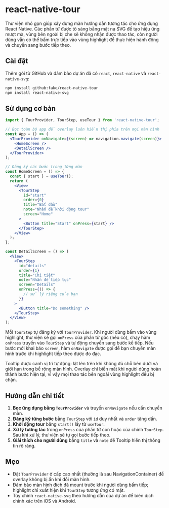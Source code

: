 # react-native-tour

Thư viện nhỏ gọn giúp xây dựng màn hướng dẫn tương tác cho ứng dụng React Native. Các phần tử được tô sáng bằng mặt nạ SVG để tạo hiệu ứng mượt mà, vùng bên ngoài bị che sẽ không nhận được thao tác, còn người dùng vẫn có thể bấm trực tiếp vào vùng highlight để thực hiện hành động và chuyển sang bước tiếp theo.

## Cài đặt

Thêm gói từ GitHub và đảm bảo dự án đã có `react`, `react-native` và `react-native-svg`:

```bash
npm install github:fake/react-native-tour
npm install react-native-svg
```

## Sử dụng cơ bản

```jsx
import { TourProvider, TourStep, useTour } from 'react-native-tour';

// Bọc toàn bộ app để overlay luôn hiển thị phía trên mọi màn hình
const App = () => (
  <TourProvider onNavigate={(screen) => navigation.navigate(screen)}>
    <HomeScreen />
    <DetailScreen />
  </TourProvider>
);

// Đăng ký các bước trong từng màn
const HomeScreen = () => {
  const { start } = useTour();
  return (
    <View>
      <TourStep
        id="start"
        order={0}
        title="Bắt đầu"
        note="Nhấn để khởi động tour"
        screen="Home"
      >
        <Button title="Start" onPress={start} />
      </TourStep>
    </View>
  );
};

const DetailScreen = () => (
  <View>
    <TourStep
      id="details"
      order={1}
      title="Chi tiết"
      note="Nhấn để tiếp tục"
      screen="Details"
      onPress={() => {
        // xử lý riêng của bạn
      }}
    >
      <Button title="Do something" />
    </TourStep>
  </View>
);
```

Mỗi `TourStep` tự đăng ký với `TourProvider`. Khi người dùng bấm vào vùng highlight, thư viện sẽ gọi `onPress` của phần tử gốc (nếu có), chạy hàm `onPress` truyền vào `TourStep` và tự động chuyển sang bước kế tiếp. Nếu bước mới khai báo `screen`, hàm `onNavigate` được gọi để bạn chuyển màn hình trước khi highlight tiếp theo được đo đạc.

Tooltip được canh vị trí tự động: lật lên trên khi không đủ chỗ bên dưới và giới hạn trong bề rộng màn hình. Overlay chỉ biến mất khi người dùng hoàn thành bước hiện tại, vì vậy mọi thao tác bên ngoài vùng highlight đều bị chặn.

## Hướng dẫn chi tiết

1. **Bọc ứng dụng bằng `TourProvider`** và truyền `onNavigate` nếu cần chuyển màn.
2. **Đăng ký từng bước** bằng `TourStep` với `id` duy nhất và `order` tăng dần.
3. **Khởi động tour** bằng `start()` lấy từ `useTour`.
4. **Xử lý tương tác** trong `onPress` của phần tử con hoặc của chính `TourStep`. Sau khi xử lý, thư viện sẽ tự gọi bước tiếp theo.
5. **Giải thích cho người dùng** bằng `title` và `note` để Tooltip hiển thị thông tin rõ ràng.

## Mẹo

- Đặt `TourProvider` ở cấp cao nhất (thường là sau NavigationContainer) để overlay không bị ẩn khi đổi màn hình.
- Đảm bảo màn hình đích đã mount trước khi người dùng bấm tiếp; highlight chỉ xuất hiện khi `TourStep` tương ứng có mặt.
- Tùy chỉnh `react-native-svg` theo hướng dẫn của dự án để biên dịch chính xác trên iOS và Android.

